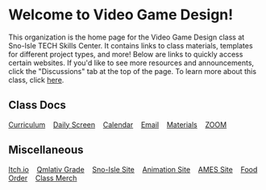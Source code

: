 # Welcome to Video Game Design!

This organization is the home page for the Video Game Design class at Sno-Isle TECH Skills Center. It contains links to class materials, templates for different project types, and more! Below are links to quickly access certain websites. If you'd like to see more resources and announcements, click the "Discussions" tab at the top of the page. To learn more about this class, click [here](https://docs.google.com/presentation/d/10cEEIoGtyuRp5AaoehJVe1y-yM_sZiTGANGbESeS9aQ/edit?usp=sharing).

## Class Docs

[Curriculum](https://mukilteo.schoology.com/home/) &nbsp;&nbsp;
[Daily Screen](https://classroomscreen.com/app/p/a8bab59e-4d9d-4679-95b7-091b1643eeb8/0) &nbsp;&nbsp;
[Calendar](https://calendar.google.com/calendar/embed?src=3c4c4e17b814087b7fe2c3f7d3541ae21e0146d51f795a0b5f65539068c07e54%40group.calendar.google.com&ctz=America%2FLos_Angeles) &nbsp;&nbsp;
[Email](https://outlook.office365.com) &nbsp;&nbsp;
[Materials](https://drive.google.com/drive/folders/12V3AuKpwl9pa0SUP9Pkd7tmAtAn6TgMJ?usp=drive_link) &nbsp;&nbsp;
[ZOOM](https://mukilteoschools-org.zoom.us/j/4158979566?pwd=TEhJZE1HUFVueEtuU0JYUWpuT3ZnUT09) &nbsp;&nbsp;

## Miscellaneous

[Itch.io](https://sisc-vgdani.itch.io/) &nbsp;&nbsp;
[Qmlativ Grade](https://www.q.wa-k12.net/mukilt) &nbsp;&nbsp;
[Sno-Isle Site](https://sc.mukilteoschools.org/) &nbsp;&nbsp;
[Animation Site](https://sites.google.com/view/anisisc) &nbsp;&nbsp;
[AMES Site](https://ames.team) &nbsp;&nbsp;
[Food Order](https://www.traininggroundscafe.com/) &nbsp;&nbsp;
[Class Merch](https://streamline-llc.net/SnoisleTech/shop/products/all?page=1) &nbsp;&nbsp;
